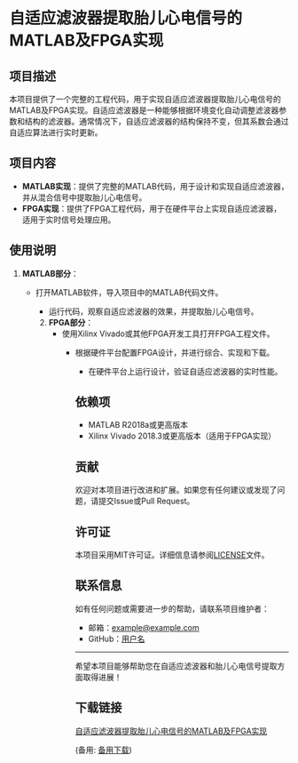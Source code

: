 # 自适应滤波器提取胎儿心电信号的MATLAB及FPGA实现

## 项目描述

本项目提供了一个完整的工程代码，用于实现自适应滤波器提取胎儿心电信号的MATLAB及FPGA实现。自适应滤波器是一种能够根据环境变化自动调整滤波器参数和结构的滤波器。通常情况下，自适应滤波器的结构保持不变，但其系数会通过自适应算法进行实时更新。

## 项目内容

- **MATLAB实现**：提供了完整的MATLAB代码，用于设计和实现自适应滤波器，并从混合信号中提取胎儿心电信号。
- **FPGA实现**：提供了FPGA工程代码，用于在硬件平台上实现自适应滤波器，适用于实时信号处理应用。

## 使用说明

1. **MATLAB部分**：
   - 打开MATLAB软件，导入项目中的MATLAB代码文件。
      - 运行代码，观察自适应滤波器的效果，并提取胎儿心电信号。

      2. **FPGA部分**：
         - 使用Xilinx Vivado或其他FPGA开发工具打开FPGA工程文件。
            - 根据硬件平台配置FPGA设计，并进行综合、实现和下载。
               - 在硬件平台上运行设计，验证自适应滤波器的实时性能。

               ## 依赖项

               - MATLAB R2018a或更高版本
               - Xilinx Vivado 2018.3或更高版本（适用于FPGA实现）

               ## 贡献

               欢迎对本项目进行改进和扩展。如果您有任何建议或发现了问题，请提交Issue或Pull Request。

               ## 许可证

               本项目采用MIT许可证。详细信息请参阅[LICENSE](LICENSE)文件。

               ## 联系信息

               如有任何问题或需要进一步的帮助，请联系项目维护者：
               - 邮箱：example@example.com
               - GitHub：[用户名](https://github.com/用户名)

               ---

               希望本项目能够帮助您在自适应滤波器和胎儿心电信号提取方面取得进展！

               ## 下载链接
               [自适应滤波器提取胎儿心电信号的MATLAB及FPGA实现](https://pan.quark.cn/s/7e6f9e2faa6f) 

               (备用: [备用下载](https://pan.baidu.com/s/1Cx_xW5dvtB5k885zna9Zfg?pwd=okwi))
